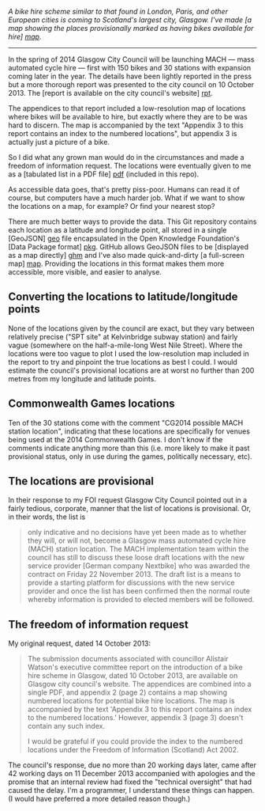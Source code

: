 *A bike hire scheme similar to that found in London, Paris, and other
European cities is coming to Scotland's largest city, Glasgow. I've made
[a map showing the places provisionally marked as having bikes available
for hire] [map].*

---

In the spring of 2014 Glasgow City Council will be launching MACH — mass
automated cycle hire — first with 150 bikes and 30 stations with
expansion coming later in the year. The details have been lightly
reported in the press but a more thorough report was presented to the
city council on 10 October 2013. The [report is available on the city
council's website] [rpt].

The appendices to that report included a low-resolution map of locations
where bikes will be available to hire, but exactly where they are to be
was hard to discern. The map is accompanied by the text "Appendix 3 to
this report contains an index to the numbered locations", but appendix 3
is actually just a picture of a bike.

So I did what any grown man would do in the circumstances and made a
freedom of information request. The locations were eventually given to
me as a [tabulated list in a PDF file] [pdf] (included in this repo).

As accessible data goes, that's pretty piss-poor. Humans can read it of
course, but computers have a much harder job. What if we want to
show the locations on a map, for example? Or find your nearest stop?

There are much better ways to provide the data. This Git repository
contains each location as a latitude and longitude point, all stored in
a single [GeoJSON] [geo] file encapsulated in the Open Knowledge
Foundation's [Data Package format] [pkg]. GitHub allows GeoJSON files to
be [displayed as a map directly] [ghm] and I've also made
quick-and-dirty [a full-screen map] [map]. Providing the locations in
this format makes them more accessible, more visible, and easier to
analyse.


Converting the locations to latitude/longitude points
-----------------------------------------------------

None of the locations given by the council are exact, but they vary
between relatively precise ("SPT site" at Kelvinbridge subway station)
and fairly vague (somewhere on the half-a-mile-long West Nile Street).
Where the locations were too vague to plot I used the low-resolution map
included in the report to try and pinpoint the true locations as best I
could. I would estimate the council's provisional locations are at worst
no further than 200 metres from my longitude and latitude points.


Commonwealth Games locations
----------------------------

Ten of the 30 stations come with the comment "CG2014 possible MACH
station location", indicating that these locations are specifically for
venues being used at the 2014 Commonwealth Games. I don't know if the
comments indicate anything more than this (i.e. more likely to make it
past provisional status, only in use during the games, politically
necessary, etc).


The locations are provisional
-----------------------------

In their response to my FOI request Glasgow City Council pointed out in
a fairly tedious, corporate, manner that the list of locations is
provisional. Or, in their words, the list is

> only indicative and no decisions have yet been made as to whether they
> will, or will not, become a Glasgow mass automated cycle hire (MACH)
> station location. The MACH implementation team within the council has
> still to discuss these loose draft locations with the new service
> provider [German company Nextbike] who was awarded the contract on
> Friday 22 November 2013. The draft list is a means to provide a
> starting platform for discussions with the new service provider and
> once the list has been confirmed then the normal route whereby
> information is provided to elected members will be followed.


The freedom of information request
----------------------------------

My original request, dated 14 October 2013:

> The submission documents associated with councillor Alistair Watson's
> executive committee report on the introduction of a bike hire scheme
> in Glasgow, dated 10 October 2013, are available on Glasgow city
> council's website. The appendices are combined into a single PDF, and
> appendix 2 (page 2) contains a map showing numbered locations for
> potential bike hire locations. The map is accompanied by the text
> 'Appendix 3 to this report contains an index to the numbered
> locations.' However, appendix 3 (page 3) doesn't contain any such
> index.
> 
> I would be grateful if you could provide the index to the numbered
> locations under the Freedom of Information (Scotland) Act 2002.

The council's response, due no more than 20 working days later, came
after 42 working days on 11 December 2013 accompanied with apologies and
the promise that an internal review had fixed the "technical oversight"
that had caused the delay. I'm a programmer, I understand these things
can happen. (I would have preferred a more detailed reason though.)


[map]: http://bl.ocks.org/flother/raw/8185796/
[rpt]: http://www.glasgow.gov.uk/councillorsandcommittees/submissiondocuments.asp?submissionid=65178
[pdf]: http://github.com/flother/glasgow-cycle-hire/raw/master/foi_station_list.pdf
[geo]: http://geojson.org/
[pkg]: http://data.okfn.org/standards/data-package
[ghm]: https://github.com/flother/glasgow-cycle-hire/blob/master/stations.geojson